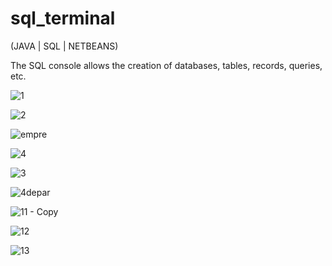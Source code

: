 # sql_terminal
(JAVA | SQL | NETBEANS)

The SQL console allows the creation of databases, tables, records, queries, etc. 

![1](https://github.com/jose-ambrosioo/sql_terminal/assets/59221796/50f86d48-3a2d-461b-a178-ab0ec5b7e68e)

![2](https://github.com/jose-ambrosioo/sql_terminal/assets/59221796/7455f291-cf2b-4e5b-a89d-a7081e7fe8e8)

![empre](https://github.com/jose-ambrosioo/sql_terminal/assets/59221796/dd0b8b82-0d27-4e0a-a1de-28c6bccbbaaf)


![4](https://github.com/jose-ambrosioo/sql_terminal/assets/59221796/36587784-1dcc-4e42-9aaa-4cabc607e7b6)

![3](https://github.com/jose-ambrosioo/sql_terminal/assets/59221796/ef0987c4-08de-44c1-b7ea-f84617318160)

![4depar](https://github.com/jose-ambrosioo/sql_terminal/assets/59221796/f5aaf637-d53b-4e9e-8bb8-6b70e16c5250)

![11 - Copy](https://github.com/jose-ambrosioo/sql_terminal/assets/59221796/68680d03-bd77-42b7-bc7c-193ecd7a8287)

![12](https://github.com/jose-ambrosioo/sql_terminal/assets/59221796/1726fc75-2b4f-4a86-98fa-41b44b005f88)

![13](https://github.com/jose-ambrosioo/sql_terminal/assets/59221796/4a68beef-b4fc-4b82-bb28-17bdd7475ee0)

















